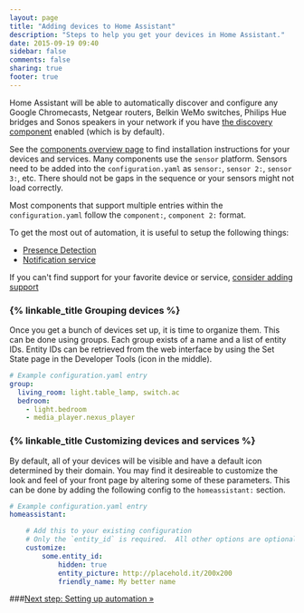 ```yaml
---
layout: page
title: "Adding devices to Home Assistant"
description: "Steps to help you get your devices in Home Assistant."
date: 2015-09-19 09:40
sidebar: false
comments: false
sharing: true
footer: true
---
```


Home Assistant will be able to automatically discover and configure any Google Chromecasts, Netgear
routers, Belkin WeMo switches, Philips Hue bridges and Sonos speakers in your network if you have
[the discovery component]({{site_root}}/components/discovery.html) enabled (which is by default).

See the [components overview page](/components/) to find installation instructions for your devices
and services.  Many components use the `sensor` platform.  Sensors need to be added into the `configuration.yaml` as `sensor:`, `sensor 2:`, `sensor 3:`, etc.  There should not be gaps in the sequence or your sensors might not load correctly.
<p class='note'>
Most components that support multiple entries within the <code>configuration.yaml</code> follow the <code>component:</code>, <code>component 2:</code> format.
</p>

To get the most out of automation, it is useful to setup the following things:

 * [Presence Detection](/components/#presence)
 * [Notification service](/components/#notify-service)

If you can't find support for your favorite device or service,
[consider adding support](/developers/add_new_platform.html)

### {% linkable_title Grouping devices %}

Once you get a bunch of devices set up, it is time to organize them. This can be done using groups.
Each group exists of a name and a list of entity IDs. Entity IDs can be retrieved from the web interface
by using the Set State page in the Developer Tools (icon in the middle).


```yaml
# Example configuration.yaml entry
group:
  living_room: light.table_lamp, switch.ac
  bedroom:
    - light.bedroom
    - media_player.nexus_player
```

### {% linkable_title Customizing devices and services %}

By default, all of your devices will be visible and have a default icon determined by their domain.
You may find it desireable to customize the look and feel of your front page by altering some
of these parameters. This can be done by adding the following config to the `homeassistant:` section.

```yaml
# Example configuration.yaml entry
homeassistant:

    # Add this to your existing configuration
    # Only the `entity_id` is required.  All other options are optional.
    customize:
        some.entity_id:
            hidden: true
            entity_picture: http://placehold.it/200x200
            friendly_name: My better name
```


###[Next step: Setting up automation &raquo;](/getting-started/automation.html)
